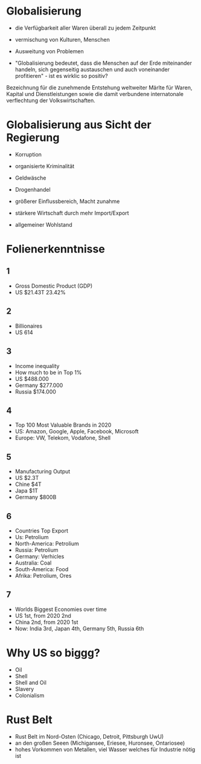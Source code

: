 # Globalisierung

- die Verfügbarkeit aller Waren überall zu jedem Zeitpunkt
- vermischung von Kulturen, Menschen
- Ausweitung von Problemen

- "Globalisierung bedeutet, dass die Menschen auf der Erde miteinander handeln, sich gegenseitig austauschen und auch voneinander profitieren" - ist es wirklic so positiv?

Bezeichnung für die zunehmende Entstehung weltweiter Märlte für Waren, Kapital und Dienstleistungen sowie die damit verbundene internatonale verflechtung der Volkswirtschaften.

# Globalisierung aus Sicht der Regierung

- Korruption
- organisierte Kriminalität
- Geldwäsche
- Drogenhandel

- größerer Einflussbereich, Macht zunahme
- stärkere Wirtschaft durch mehr Import/Export
- allgemeiner Wohlstand

# Folienerkenntnisse

## 1
- Gross Domestic Product (GDP)
- US $21.43T    23.42%


## 2
- Billionaires
- US 614

## 3
- Income inequality
- How much to be in Top 1%
- US $488.000
- Germany $277.000
- Russia $174.000

## 4
- Top 100 Most Valuable Brands in 2020
- US: Amazon, Google, Apple, Facebook, Microsoft
- Europe: VW, Telekom, Vodafone, Shell

## 5
- Manufacturing Output
- US $2.3T
- Chine $4T
- Japa $1T
- Germany $800B

## 6
- Countries Top Export
- Us: Petrolium
- North-America: Petrolium
- Russia: Petrolium
- Germany: Verhicles
- Australia: Coal
- South-America: Food
- Afrika: Petrolium, Ores

## 7
- Worlds Biggest Economies over time
- US 1st, from 2020 2nd
- China 2nd, from 2020 1st
- Now: India 3rd, Japan 4th, Germany 5th, Russia 6th

# Why US so biggg?
- Oil
- Shell
- Shell and Oil
- Slavery
- Colonialism

# Rust Belt

- Rust Belt im Nord-Osten (Chicago, Detroit, Pittsburgh UwU)
- an den großen Seeen (Michigansee, Eriesee, Huronsee, Ontariosee)
- hohes Vorkommen von Metallen, viel Wasser welches für Industrie nötig ist




































